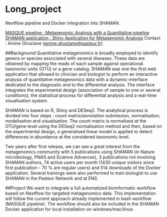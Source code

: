 # Long_project
Nextflow pipeline and Docker integration into SHAMAN.

[MASQUE pipeline : Metagenomic Analysis with a Quantitative pipeline](https://github.com/aghozlane/masque)
[SHAMAN application : Shiny Application for Metagenomic Analysis](http://shaman.pasteur.fr/)
Contact : Amine Ghozlane (amine.ghozlane@pasteur.fr)

##Background
Quantitative metagenomics is broadly employed to identify genera or species associated with several diseases. These data are obtained by mapping the reads of each sample against operational taxonomic units (OTU) or a gene catalog. SHAMAN was one the first web application that allowed to clinician and biologist to perform an interactive analysis of quantitative metagenomics data with a dynamic-interface dedicated to the diagnostic and to the differential analysis. The interface integrates the experimental design (association of sample to one or several conditions), the statistical process for differential analysis and a real-time visualisation system.  

SHAMAN is based on R, Shiny and DESeq2. The analytical process is divided into four steps : count matrix/annotation submission, normalisation, modelisation and visualisation. The count matrix is normalised at the OTU/gene level using the DESeq2 normalisation method and then, based on the experimental design, a generalised linear model is applied to detect differences in abundance at the considered taxonomic level.  

Two years after first release, we can see a great interest from the metagenomics community with 5 publications using SHAMAN (in Nature microbiology, PNAS and Science Advances), 3 publications not involving SHAMAN authors, 74 active users per month (1430 unique visitors since first publication - 70 % are regular users) and 514 downloads of the Docker application. Several trainings were also performed to train biologist to use SHAMAN in the Pasteur Network and at ENS.  

##Project
We want to integrate a full automatized bioinformatic workflow based on Nextflow for targeted metagenomics data. This implementation will follow the current approach already implemented in bash workflow (MASQUE pipeline). The workflow should also be included in the SHAMAN Docker application for local installation on windows/mac/linux.  


